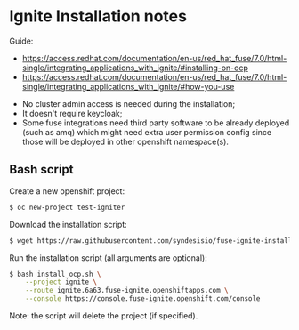 # Ignite Installation notes

Guide: 
- https://access.redhat.com/documentation/en-us/red_hat_fuse/7.0/html-single/integrating_applications_with_ignite/#installing-on-ocp
- https://access.redhat.com/documentation/en-us/red_hat_fuse/7.0/html-single/integrating_applications_with_ignite/#how-you-use

* No cluster admin access is needed during the installation;
* It doesn't require keycloak;
* Some fuse integrations need third party software to be already deployed (such as amq) which might need extra user permission config since those will be deployed in other openshift namespace(s).

## Bash script

Create a new openshift project:

```sh
$ oc new-project test-igniter
```

Download the installation script:

```sh
$ wget https://raw.githubusercontent.com/syndesisio/fuse-ignite-install/1.3/install_ocp.sh
```

Run the installation script (all arguments are optional):

```sh
$ bash install_ocp.sh \
    --project ignite \
    --route ignite.6a63.fuse-ignite.openshiftapps.com \
    --console https://console.fuse-ignite.openshift.com/console
```

Note: the script will delete the project (if specified).
